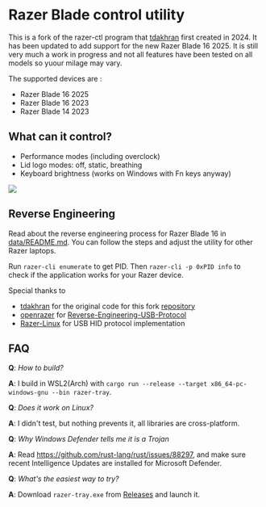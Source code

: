 # Razer Blade control utility

This is a fork of the razer-ctl program that [tdakhran](https://github.com/tdakran) first created in 2024.  It has been updated to add support for the new Razer Blade 16 2025. It is still very much a work in progress and not all features have been tested on all models so yuour milage may vary. 

The supported devices are :
* Razer Blade 16 2025
* Razer Blade 16 2023
* Razer Blade 14 2023

## What can it control?

* Performance modes (including overclock)
* Lid logo modes: off, static, breathing
* Keyboard brightness (works on Windows with Fn keys anyway)

![](data/demo.gif)

## Reverse Engineering

Read about the reverse engineering process for Razer Blade 16 in [data/README.md](data/README.md). You can follow the steps and adjust the utility for other Razer laptops.

Run `razer-cli enumerate` to get PID.
Then `razer-cli -p 0xPID info` to check if the application works for your Razer device.

Special thanks to
* [tdakhran](https://github.com/tdakran) for the original code for this fork [repository](https://github.com/tdakhran/razer-ctl)
* [openrazer](https://github.com/openrazer) for [Reverse-Engineering-USB-Protocol](https://github.com/openrazer/openrazer/wiki/Reverse-Engineering-USB-Protocol)
* [Razer-Linux](https://github.com/Razer-Linux/razer-laptop-control-no-dkms) for USB HID protocol implementation

## FAQ

**Q**: *How to build?*

**A**: I build in WSL2(Arch) with `cargo run --release --target x86_64-pc-windows-gnu --bin razer-tray`.

**Q**: *Does it work on Linux?*

**A**: I didn't test, but nothing prevents it, all libraries are cross-platform.

**Q**: *Why Windows Defender tells me it is a Trojan*

**A**: Read https://github.com/rust-lang/rust/issues/88297, and make sure recent Intelligence Updates are installed for Microsoft Defender.

**Q**: *What's the easiest way to try?*

**A**: Download `razer-tray.exe` from [Releases](https://github.com/tdakhran/razer-ctl/releases) and launch it.

